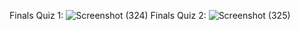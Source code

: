 Finals Quiz 1: ![Screenshot (324)](https://user-images.githubusercontent.com/89666148/165685076-0f1a725d-0d47-4f5c-934c-4e8a53e063c8.png)
Finals Quiz 2: ![Screenshot (325)](https://user-images.githubusercontent.com/89666148/165685150-998d43c4-1ec5-40f6-a2a5-02281f58912d.png)
